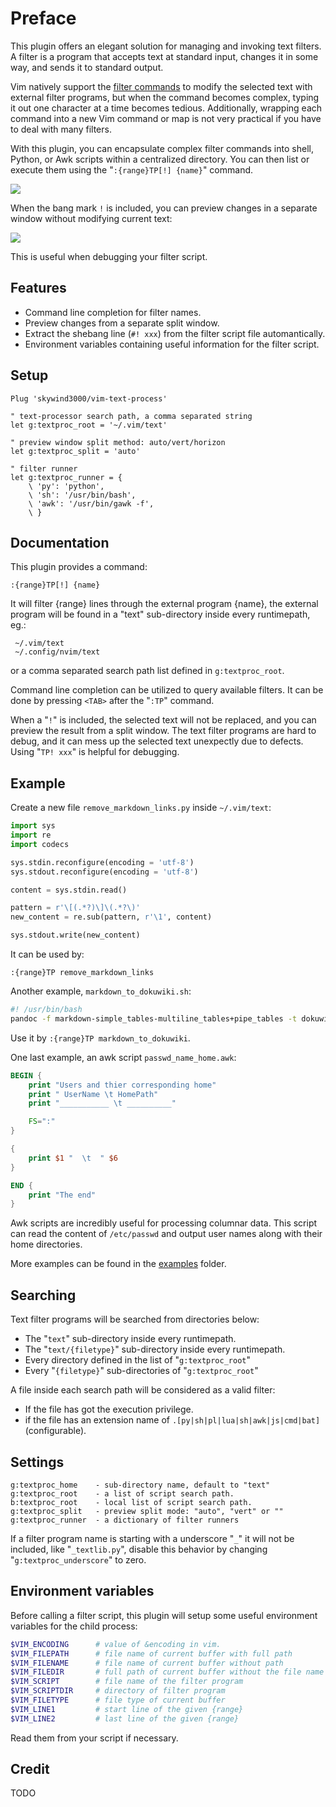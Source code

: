 # Preface

This plugin offers an elegant solution for managing and invoking text filters. A filter is a program that accepts text at standard input, changes it in some way, and sends it to standard output.

Vim natively support the [filter commands](https://vimhelp.org/change.txt.html#filter) to modify the selected text with external filter programs, but when the command becomes complex, typing it out one character at a time becomes tedious. Additionally, wrapping each command into a new Vim command or map is not very practical if you have to deal with many filters.

With this plugin, you can encapsulate complex filter commands into shell, Python, or Awk scripts within a centralized directory. You can then list or execute them using the "`:{range}TP[!] {name}`" command.

![](https://skywind3000.github.io/images/p/textproc/tp1.gif)

When the bang mark `!` is included, you can preview changes in a separate window without modifying current text:

![](https://skywind3000.github.io/images/p/textproc/tp2.gif)

This is useful when debugging your filter script.


## Features

- Command line completion for filter names.
- Preview changes from a separate split window.
- Extract the shebang line (`#! xxx`) from the filter script file automantically.
- Environment variables containing useful information for the filter script.


## Setup

```VimL
Plug 'skywind3000/vim-text-process'

" text-processor search path, a comma separated string
let g:textproc_root = '~/.vim/text'

" preview window split method: auto/vert/horizon
let g:textproc_split = 'auto'

" filter runner
let g:textproc_runner = {
    \ 'py': 'python',
    \ 'sh': '/usr/bin/bash',
    \ 'awk': '/usr/bin/gawk -f',
    \ }
```

## Documentation

This plugin provides a command:

```viml
:{range}TP[!] {name}
```

It will filter {range} lines through the external program {name}, the external program will be found in a "text" sub-directory inside every runtimepath, eg.:

     ~/.vim/text
     ~/.config/nvim/text

or a comma separated search path list defined in `g:textproc_root`.

Command line completion can be utilized to query available filters. It can be done by pressing `<TAB>` after the "`:TP`" command.

When a "`!`" is included, the selected text will not be replaced, and you can preview the result from a split window. The text filter programs are hard to debug, and it can mess up the selected text unexpectly due to defects. Using "`TP! xxx`" is helpful for debugging.

## Example

Create a new file `remove_markdown_links.py` inside `~/.vim/text`:

```python
import sys
import re
import codecs

sys.stdin.reconfigure(encoding = 'utf-8')
sys.stdout.reconfigure(encoding = 'utf-8')

content = sys.stdin.read()

pattern = r'\[(.*?)\]\(.*?\)'
new_content = re.sub(pattern, r'\1', content)

sys.stdout.write(new_content)
```

It can be used by:

```viml
:{range}TP remove_markdown_links
```

Another example, `markdown_to_dokuwiki.sh`:

```bash
#! /usr/bin/bash
pandoc -f markdown-simple_tables-multiline_tables+pipe_tables -t dokuwiki
```

Use it by `:{range}TP markdown_to_dokuwiki`.

One last example, an awk script `passwd_name_home.awk`:

```awk
BEGIN {
    print "Users and thier corresponding home"
    print " UserName \t HomePath"
    print "___________ \t __________"

    FS=":"
}

{
    print $1 "  \t  " $6
}

END {
    print "The end"
}

```

Awk scripts are incredibly useful for processing columnar data. This script can read the content of `/etc/passwd` and output user names along with their home directories.

More examples can be found in the [examples](examples) folder.


## Searching

Text filter programs will be searched from directories below:

- The "`text`" sub-directory inside every runtimepath.
- The "`text/{filetype}`" sub-directory inside every runtimepath.
- Every directory defined in the list of "`g:textproc_root`"
- Every "`{filetype}`" sub-directories of "`g:textproc_root`"

A file inside each search path will be considered as a valid filter:

- If the file has got the execution privilege.
- if the file has an extension name of `.[py|sh|pl|lua|sh|awk|js|cmd|bat]` (configurable).

## Settings

```
g:textproc_home    - sub-directory name, default to "text"
g:textproc_root    - a list of script search path.
b:textproc_root    - local list of script search path.
g:textproc_split   - preview split mode: "auto", "vert" or ""
g:textproc_runner  - a dictionary of filter runners
```

If a filter program name is starting with a underscore "`_`" it will not be included, like "`_textlib.py`", disable this behavior by changing "`g:textproc_underscore`" to zero.

## Environment variables

Before calling a filter script, this plugin will setup some useful environment variables for the child process:

```bash
$VIM_ENCODING      # value of &encoding in vim.
$VIM_FILEPATH      # file name of current buffer with full path
$VIM_FILENAME      # file name of current buffer without path
$VIM_FILEDIR       # full path of current buffer without the file name
$VIM_SCRIPT        # file name of the filter program
$VIM_SCRIPTDIR     # directory of filter program
$VIM_FILETYPE      # file type of current buffer
$VIM_LINE1         # start line of the given {range}
$VIM_LINE2         # last line of the given {range}
```

Read them from your script if necessary.

## Credit

TODO

